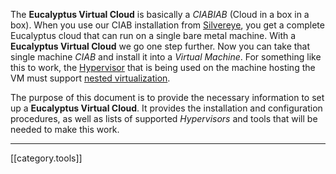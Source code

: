 The **Eucalyptus Virtual Cloud** is basically a _CIABIAB_ (Cloud in a box in a box). When you use our CIAB installation from [Silvereye](https://github.com/eucalyptus/silvereye), you get a complete Eucalyptus cloud that can run on a single bare metal machine. With a **Eucalyptus Virtual Cloud** we go one step further. Now you can take that single machine _CIAB_ and install it into a _Virtual Machine_. For something like this to work, the [Hypervisor](https://en.wikipedia.org/wiki/Hypervisor) that is being used on the machine hosting the VM must support [nested virtualization](http://en.wikipedia.org/wiki/Nesting_%28computing%29).

The purpose of this document is to provide the necessary information to set up a **Eucalyptus Virtual Cloud**. It provides the installation and configuration procedures, as well as lists of supported _Hypervisors_ and tools that will be needed to make this work.

*****
[[category.tools]]